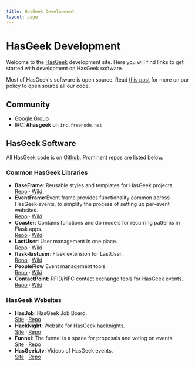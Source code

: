 ```yaml
---
title: HasGeek Development
layout: page
---
```


# HasGeek Development

Welcome to the [HasGeek] development site. Here you will find links to get
started with development on HasGeek software.

[HasGeek]: http://hasgeek.com

Most of HasGeek's software is open source. Read [this
post][technology-outsource-vs-open-source] for more on our policy to open source
all our code.

[technology-outsource-vs-open-source]: http://jace.zaiki.in/2012/06/26/technology-outsource-vs-open-source

## Community
* [Google Group](http://groups.google.com/group/hasgeek-code)
* IRC: __#hasgeek__ on `irc.freenode.net`

## HasGeek Software

All HasGeek code is on [Github](http://github.com/hasgeek). Prominent repos are
listed below.

### Common HasGeek Libraries
* __BaseFrame__: Reusable styles and templates for HasGeek projects.<br/>[Repo](https://github.com/hasgeek/baseframe) · [Wiki](http://github.com/hasgeek/baseframe/wiki)
* __EventFrame__:Event frame provides functionality common across HasGeek events, to simplify the process of setting up per-event websites.<br/>[Repo](https://github.com/hasgeek/evenframe) · [Wiki](http://github.com/hasgeek/eventframe/wiki)
* __Coaster__: Contains functions and db models for recurring patterns in Flask apps.<br/>[Repo](https://github.com/hasgeek/coaster) · [Wiki](http://github.com/hasgeek/coaster/wiki)
* __LastUser__: User management in one place.<br/>[Repo](https://github.com/hasgeek/lastuser) · [Wiki](http://github.com/hasgeek/lastuser/wiki)
* __flask-lastuser__: Flask extension for LastUser.<br/>[Repo](https://github.com/hasgeek/flask-lastuser) · [Wiki](http://github.com/hasgeek/flask-lastuser/wiki)
* __PeopleFlow__ Event management tools.<br/>[Repo](https://github.com/hasgeek/peopleflow) · [Wiki](http://github.com/hasgeek/peopleflow/wiki)
* __ContactPoint__: RFID/NFC contact exchange tools for HasGeek events.<br/>[Repo](https://github.com/hasgeek/contactpoint) · [Wiki](http://github.com/hasgeek/contactpoint/wiki)

### HasGeek Websites
* __HasJob__: HasGeek Job Board.<br/>[Site](http://jobs.hasgeek.com) · [Repo](https://github.com/hasgeek/hasjob)
* __HackNight__: Website for HasGeek hacknights.<br/>[Site](http://hacknight.in) · [Repo](https://github.com/hasgeek/hacknight)
* __Funnel__: The funnel is a space for proposals and voting on events.<br/>[Site](http://funnel.hasgeek.com) · [Repo](https://github.com/hasgeek/funnel)
* __HasGeek.tv__: Videos of HasGeek events.<br/>[Site](http://hasgeek.tv) · [Repo](https://github.com/hasgeek/hasgeek.tv)

